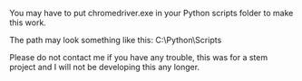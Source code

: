 You may have to put chromedriver.exe in your Python scripts folder to make this work.

The path may look something like this: C:\Python\Scripts

Please do not contact me if you have any trouble, this was for a stem project and I will not be developing this any longer.
